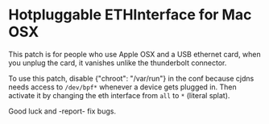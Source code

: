 # Hotpluggable ETHInterface for Mac OSX
This patch is for people who use Apple OSX and a USB ethernet card, when you unplug the card,
it vanishes unlike the thunderbolt connector.

To use this patch, disable {"chroot": "/var/run"} in the conf because cjdns needs access to
`/dev/bpf*` whenever a device gets plugged in. Then activate it by changing the eth interface
from `all` to `*` (literal splat).

Good luck and -report- fix bugs.